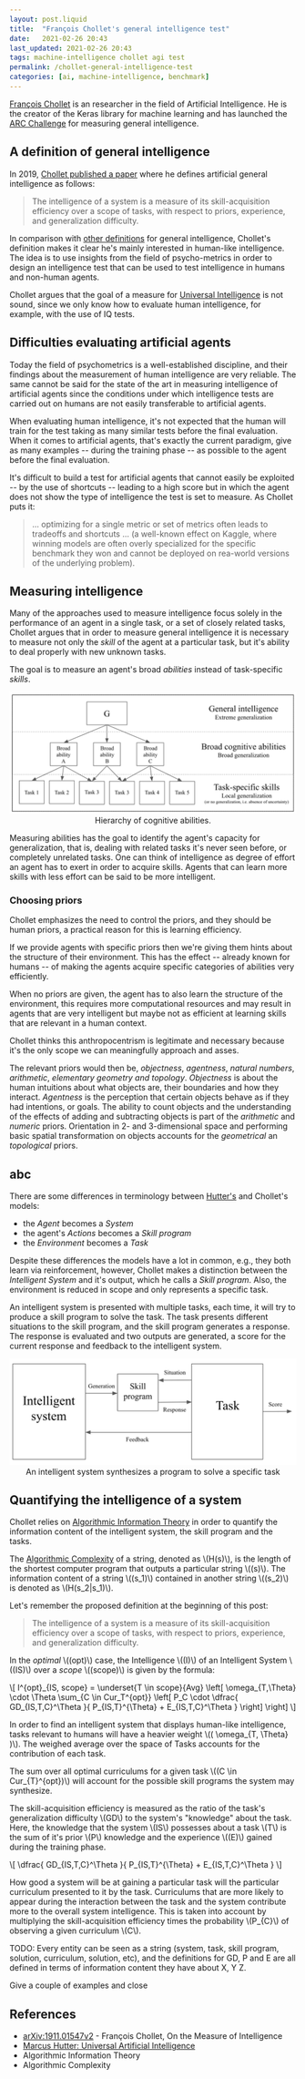 ```yaml
---
layout: post.liquid
title:  "François Chollet's general intelligence test"
date:   2021-02-26 20:43
last_updated: 2021-02-26 20:43
tags: machine-intelligence chollet agi test
permalink: /chollet-general-intelligence-test
categories: [ai, machine-intelligence, benchmark]
---
```

[François Chollet](#references) is an researcher in the field of Artificial Intelligence.
He is the creator of the Keras library for machine learning and has
launched the [ARC Challenge](#references) for measuring general intelligence.

## A definition of general intelligence

In 2019, [Chollet published a paper](#references) where he defines artificial general
intelligence as follows:

> The intelligence of a system is a measure of its skill-acquisition efficiency
> over a scope of tasks, with respect to priors, experience, and generalization difficulty.

In comparison with [other definitions](#references)
for general intelligence,
Chollet's definition  makes it clear he's mainly interested in human-like intelligence.
The idea is to use insights from the field of psycho-metrics in order to design an
intelligence test that can be used to test intelligence in humans and non-human agents.

Chollet argues that the goal of a measure for [Universal Intelligence](#references)
is not sound, since we only know how to evaluate human intelligence, for example, with
the use of IQ tests.

## Difficulties evaluating artificial agents

Today the field of psychometrics is a well-established discipline,
and their findings about the measurement of human intelligence are very reliable. The
same cannot be said for the state of the art in measuring intelligence of artificial
agents since the conditions under which intelligence tests are
carried out on humans are not easily transferable to artificial agents.

When evaluating human intelligence, it's not expected that the human will train for the
test taking as many similar tests before the final evaluation. When it comes to artificial
agents, that's exactly the current paradigm, give as many examples -- during the training
phase -- as possible to the agent before the final evaluation.

It's difficult to build a test for artificial agents that cannot easily be exploited --
by the use of shortcuts -- leading to a high score but in which the agent does not
show the type of intelligence the test is set to measure. As Chollet puts it:

> ... optimizing for a single metric or set of metrics often leads to tradeoffs and
> shortcuts ... (a well-known effect on Kaggle, where winning models are often overly
> specialized for the specific benchmark they won and cannot be deployed on rea-world
> versions of the underlying problem).

## Measuring intelligence

Many of the approaches used to measure intelligence focus solely in the performance of
an agent in a single task, or a set of closely  related tasks, Chollet argues that in
order to measure general intelligence it is necessary to measure not only the _skill_
of the agent at a particular task, but it's ability to deal properly with new unknown tasks.

The goal is to measure an agent's broad _abilities_ instead of task-specific _skills_.

<div style="text-align: center">
    <img src="/assets/images/hierarchy-cognitive-abilities.png">
    <figcaption>Hierarchy of cognitive abilities.</figcaption>
</div>

Measuring abilities has the goal to identify the agent's capacity for generalization,
that is, dealing with related tasks it's never seen before, or completely unrelated tasks.
One can think of intelligence as degree of effort an agent has to exert in order to
acquire skills. Agents that can learn more skills with less effort can be said to be
more intelligent.

### Choosing priors

Chollet emphasizes the need to control the priors, and they should be
human priors, a practical reason for this is learning efficiency.

If we provide agents with specific priors then we're giving them hints about
the structure of their environment. This has the effect -- already known for humans --
of making the agents acquire specific categories of abilities very efficiently.

When no priors are given, the agent has to also learn the structure of the environment,
this requires more computational resources and may result in agents that are very
intelligent but maybe not as efficient at learning skills that are relevant in a human
context.

Chollet thinks this anthropocentrism is legitimate and necessary because it's the only
scope we can meaningfully approach and asses.

The relevant priors would then be, _objectness_, _agentness_, _natural numbers_,
_arithmetic_, _elementary geometry and topology_. _Objectness_ is about the human
intuitions about what objects are, their boundaries and how they interact. _Agentness_
is the perception that certain objects behave as if they had intentions, or goals.
The ability to count objects and the understanding of the effects of adding and
subtracting objects is part of the _arithmetic_ and _numeric_ priors. Orientation in
2- and 3-dimensional space and performing basic spatial transformation on objects
accounts for the _geometrical_ an _topological_ priors.

## abc

There are some differences in terminology between [Hutter's](hutter-aixi) and Chollet's models:

- the _Agent_ becomes a _System_
- the agent's _Actions_ becomes a _Skill program_
- the _Environment_ becomes a _Task_

Despite these differences the models  have a lot in common, e.g., they both learn via
reinforcement, however, Chollet makes a distinction between the _Intelligent System_
and it's output, which he calls a _Skill program_. Also, the environment is reduced
in scope and only represents a specific task.

An intelligent system is presented with multiple tasks, each time, it will try to produce
a skill program to solve the task. The task presents different situations to the skill
program, and the skill program generates a response. The response is evaluated and two
outputs are generated, a score for the current response and feedback to the intelligent
system.

<div style="text-align: center">
    <img src="/assets/images/chollet-system-skill-task.png">
    <figcaption>
        An intelligent system synthesizes a program to solve a specific task
    </figcaption>
</div>

## Quantifying the intelligence of a system

Chollet relies on [Algorithmic Information Theory](#references) in order to quantify
the information content of the intelligent system, the skill program and the tasks.

The [Algorithmic Complexity](#references) of a string, denoted as \\(H(s)\\), is the
length of the shortest computer program that outputs a particular string \\((s)\\).
The information content of a string \\((s_1)\\) contained in another string \\((s_2)\\)
is denoted as \\(H(s_2|s_1)\\).

Let's remember the proposed definition at the beginning of this post:

> The intelligence of a system is a measure of its skill-acquisition efficiency
> over a scope of tasks, with respect to priors, experience, and generalization difficulty.

In the _optimal_  \\((opt)\\) case, the Intelligence \\((I)\\) of an
Intelligent System \\((IS)\\) over a _scope_ \\((scope)\\) is given by the formula:

\\[
I^{opt}\_{IS, scope} = \underset{T \in scope}{Avg}
\left[
    \omega_{T,\Theta} \cdot \Theta \sum_{C \in Cur_T^{opt}}
    \left[
        P_C \cdot \dfrac{
            GD_{IS,T,C}^\Theta
        }{
            P_{IS,T}^{\Theta} + E_{IS,T,C}^\Theta
        }
    \right]
\right]
\\]

In order to find an intelligent system that displays human-like intelligence, tasks
relevant to humans will have a heavier weight \\(( \omega\_{T, \Theta} )\\).
The weighed average over the space of Tasks accounts for the contribution of each task.

The sum over all optimal curriculums for a given task \\((C \in Cur\_{T}^{opt})\\)
will account for the possible skill programs the system may synthesize.

The skill-acquisition efficiency is measured as the ratio of the task's generalization difficulty
\\(GD\\) to the system's "knowledge" about the task. Here, the knowledge that the
system \\(IS\\) possesses about a task \\(T\\) is the sum of it's prior \\(P\\) knowledge
and the experience \\((E)\\) gained during the training phase.

\\[
\dfrac{
        GD_{IS,T,C}^\Theta
    }{
        P_{IS,T}^{\Theta} + E_{IS,T,C}^\Theta
    }
\\]

How good a system will be at gaining a particular task will the particular curriculum
presented to it by the task. Curriculums that are more likely to appear during the
interaction between the task and the system contribute more to the overall system
intelligence. This is taken into account by multiplying the skill-acquisition efficiency
times the probability \\(P\_{C}\\) of observing a given curriculum \\(C\\).


TODO:
Every entity can be seen as a string (system, task, skill program, solution,
curriculum, solution, etc), and the definitions for GD, P and E are all defined
in terms of information content they have about X, Y Z.

Give a  couple of examples and close


## References

- [arXiv:1911.01547v2](https://arxiv.org/abs/1911.01547v2) - François Chollet,
  On the Measure of Intelligence
- [Marcus Hutter: Universal Artificial Intelligence](hutter-aixi)
- Algorithmic Information Theory
- Algorithmic Complexity
